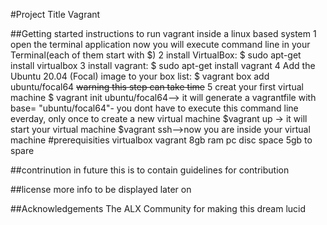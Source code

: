 #Project Title
Vagrant

##Getting started 
instructions to run vagrant inside a linux based system
1 open the terminal application
 now you will execute command line in your Terminal(each of them start with $)
2 install VirtualBox: $ sudo apt-get install virtualbox
3 install vagrant:    $ sudo apt-get install vagrant
4 Add the Ubuntu 20.04 (Focal) image to your box list: $ vagrant box add ubuntu/focal64
~~warning this step can take time~~
5 creat your first virtual machine
	$ vagrant init ubuntu/focal64--> it will generate a vagrantfile with base= "ubuntu/focal64"- you dont have to execute this command line everday, only once to create a new virtual machine
	$vagrant up -> it will start your virtual machine
	$vagrant ssh-->now you are inside your virtual machine
#prerequisities
virtualbox
vagrant
8gb ram pc
disc space 5gb to spare

##contrinution
in future this is to contain guidelines for contribution

##license
more info to be displayed later on

##Acknowledgements
The ALX Community for making this dream lucid
